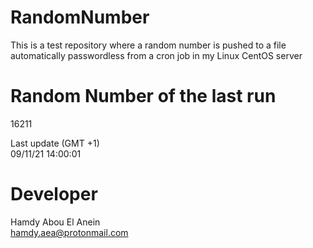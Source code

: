 # RandomNumber    
This is a test repository where a random number is pushed to a file automatically passwordless from a cron job in my Linux CentOS server    
# Random Number of the last run   
16211
      
Last update (GMT +1)    
09/11/21 14:00:01
# Developer    
Hamdy Abou El Anein   
hamdy.aea@protonmail.com
